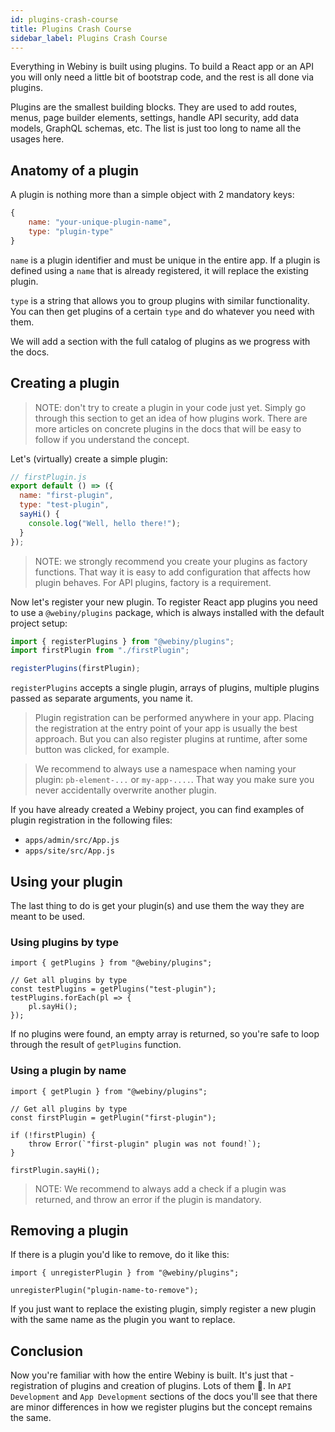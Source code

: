 ```yaml
---
id: plugins-crash-course
title: Plugins Crash Course
sidebar_label: Plugins Crash Course
---
```


Everything in Webiny is built using plugins. To build a React app or an API you will only need a little bit of bootstrap code, and the rest is all done via plugins.

Plugins are the smallest building blocks. They are used to add routes, menus, page builder elements, settings, handle API security, add data models, GraphQL schemas, etc. The list is just too long to name all the usages here.

## Anatomy of a plugin

A plugin is nothing more than a simple object with 2 mandatory keys:

```js
{
    name: "your-unique-plugin-name",
    type: "plugin-type"
}
```

`name` is a plugin identifier and must be unique in the entire app. If a plugin is defined using a `name` that is already registered, it will replace the existing plugin.

`type` is a string that allows you to group plugins with similar functionality. You can then get plugins of a certain `type` and do whatever you need with them.

We will add a section with the full catalog of plugins as we progress with the docs.

## Creating a plugin

> NOTE: don't try to create a plugin in your code just yet. Simply go through this section to get an idea of how plugins work. There are more articles on concrete plugins in the docs that will be easy to follow if you understand the concept.

Let's (virtually) create a simple plugin:

```js
// firstPlugin.js
export default () => ({
  name: "first-plugin",
  type: "test-plugin",
  sayHi() {
    console.log("Well, hello there!");
  }
});
```

> NOTE: we strongly recommend you create your plugins as factory functions. That way it is easy to add configuration that affects how plugin behaves. For API plugins, factory is a requirement.

Now let's register your new plugin. To register React app plugins you need to use a `@webiny/plugins` package, which is always installed with the default project setup:

```js
import { registerPlugins } from "@webiny/plugins";
import firstPlugin from "./firstPlugin";

registerPlugins(firstPlugin);
```

`registerPlugins` accepts a single plugin, arrays of plugins, multiple
plugins passed as separate arguments, you name it.

> Plugin registration can be performed anywhere in your app. Placing the registration at the entry point of your app is usually the best approach. But you can also register plugins at runtime, after some button was clicked, for example.

> We recommend to always use a namespace when naming your plugin: `pb-element-...` or `my-app-....`. That way you make sure you never accidentally overwrite another plugin.

If you have already created a Webiny project, you can find examples of plugin registration in the following files:

- `apps/admin/src/App.js`
- `apps/site/src/App.js`

## Using your plugin

The last thing to do is get your plugin(s) and use them the way they are meant to be used.

### Using plugins by type

```
import { getPlugins } from "@webiny/plugins";

// Get all plugins by type
const testPlugins = getPlugins("test-plugin");
testPlugins.forEach(pl => {
    pl.sayHi();
});
```

If no plugins were found, an empty array is returned, so you're safe to loop through the result of `getPlugins` function.

### Using a plugin by name

```
import { getPlugin } from "@webiny/plugins";

// Get all plugins by type
const firstPlugin = getPlugin("first-plugin");

if (!firstPlugin) {
    throw Error(`"first-plugin" plugin was not found!`);
}

firstPlugin.sayHi();
```

> NOTE: We recommend to always add a check if a plugin was returned, and throw an error if the plugin is mandatory.

## Removing a plugin

If there is a plugin you'd like to remove, do it like this:

```
import { unregisterPlugin } from "@webiny/plugins";

unregisterPlugin("plugin-name-to-remove");
```

If you just want to replace the existing plugin, simply register a new plugin with the same name as the plugin you want to replace.

## Conclusion

Now you're familiar with how the entire Webiny is built. It's just that - registration of plugins and creation of plugins. Lots of them 🚀. In `API Development` and `App Development` sections of the docs you'll see that there are minor differences in how we register plugins but the concept remains the same.

